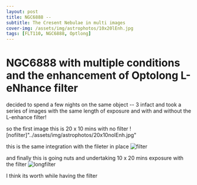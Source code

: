 ```yaml
---
layout: post
title: NGC6888 -- 
subtitle: The Cresent Nebulae in multi images
cover-img: /assets/img/astrophotos/10x20lEnh.jpg
tags: [FLT110, NGC6888, Optlong]
---
```

# NGC6888 with multiple conditions and the enhancement of Optolong L-eNhance filter

decided to spend a few nights on the same object -- 3 infact and took a series of images with the same length of exposure and with and without the L-enhance filter!

so the first image this is 20 x 10 mins with no filter 
![nofilter]"../assets/img/astrophotos/20x10nolEnh.jpg"

this is the same integration with the fileter in place 
![filter]("../assets/img/astrophotos/20x10lEnh.jpg")

and finally this is going nuts and undertaking 10 x 20 mins exposure with the filter
![longfilter]("../assets/img/astrophotos/10x20lEnh.jpg")

I think its worth while having the filter